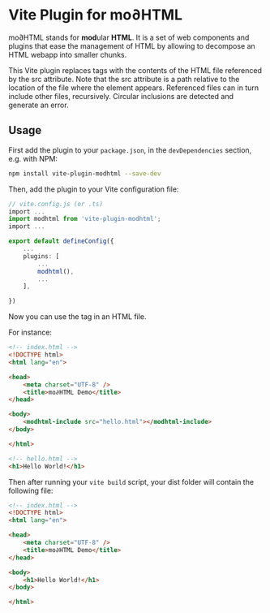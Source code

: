 # Vite Plugin for mo∂HTML

mo∂HTML stands for **mod**ular **HTML**. It is a set of web components and plugins that ease the management of HTML by allowing to decompose an HTML webapp into smaller chunks.

This Vite plugin replaces <modhtml-include src="path"><modhtml-include/> tags with the contents of the HTML file referenced by the src attribute. Note that the src attribute is a path relative to the location of the file where the <modhtml-include> element appears. Referenced files can in turn include other files, recursively. Circular inclusions are detected and generate an error.

## Usage

First add the plugin to your `package.json`, in the `devDependencies` section, e.g. with NPM:

```bash
npm install vite-plugin-modhtml --save-dev
```

Then, add the plugin to your Vite configuration file:

```ts
// vite.config.js (or .ts)
import ...
import modhtml from 'vite-plugin-modhtml';
import ...

export default defineConfig({
    ...
    plugins: [
        ...
        modhtml(),
        ...
    ],

})
```

Now you can use the <modhtml-include> tag in an HTML file.

For instance:

```html
<!-- index.html -->
<!DOCTYPE html>
<html lang="en">

<head>
    <meta charset="UTF-8" />
    <title>mo∂HTML Demo</title>
</head>

<body>
    <modhtml-include src="hello.html"></modhtml-include>
</body>

</html>

<!-- hello.html -->
<h1>Hello World!</h1>
```

Then after running your `vite build` script, your dist folder will contain the following file:

```html
<!-- index.html -->
<!DOCTYPE html>
<html lang="en">

<head>
    <meta charset="UTF-8" />
    <title>mo∂HTML Demo</title>
</head>

<body>
    <h1>Hello World!</h1>
</body>

</html>
```




